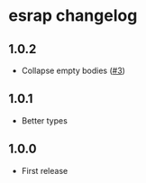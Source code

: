 # esrap changelog

## 1.0.2

- Collapse empty bodies ([#3](https://github.com/Rich-Harris/esrap/pull/3))

## 1.0.1

- Better types

## 1.0.0

- First release
